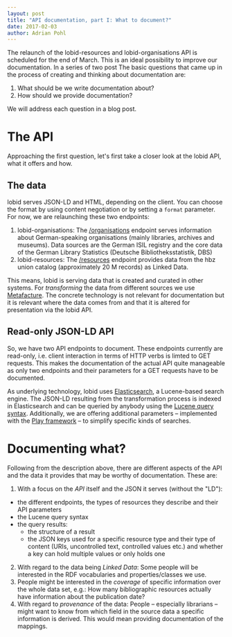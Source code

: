```yaml
---
layout: post
title: "API documentation, part I: What to document?"
date: 2017-02-03
author: Adrian Pohl
---
```


The relaunch of the lobid-resources and lobid-organisations API is scheduled for the end of March. This is an ideal possibility to improve our documentation. In a series of two post  The basic questions that came up in the process of creating and thinking about documentation are:

1. What should be we write documentation about?
2. How should we provide documentation? 

We will address each question in a blog post.

# The API

Approaching the first question, let's first take a closer look at the lobid API, what it offers and how.

## The data

lobid serves JSON-LD and HTML, depending on the client. You can choose the format by using content negotiation or by setting a `format` parameter. For now, we are relaunching these two endpoints:

1. lobid-organisations: The [/organisations](https://lobid.org/organisations) endpoint serves information about German-speaking organisations (mainly libraries, archives and museums). Data sources are the German ISIL registry and the core data of the German Library Statistics (Deutsche Bibliotheksstatistik, DBS) 
2. lobid-resources: The [/resources](https://lobid.org/resources) endpoint provides data from the hbz union catalog (approximately 20 M records) as Linked Data. 

This means, lobid is serving data that is created and curated in other systems. For _transforming_ the data from different sources we use [Metafacture](https://github.com/culturegraph/metafacture-core). The concrete technology is not relevant for documentation but it is relevant where the data comes from and that it is altered for presentation via the lobid API.

## Read-only JSON-LD API

So, we have two API endpoints to document. These endpoints currently are read-only, i.e. client interaction in terms of HTTP verbs is limted to GET requests. This makes the documentation of the actual API quite manageable as only two endpoints and their parameters for a GET requests have to be documented. 

As underlying technology, lobid uses [Elasticsearch](https://www.elastic.co/products/elasticsearch), a Lucene-based search engine. The JSON-LD resulting from the transformation process is indexed in Elasticsearch and can be queried by anybody using the [Lucene query syntax](https://lucene.apache.org/core/2_9_4/queryparsersyntax.html). Additionally, we are offering additional parameters – implemented with the [Play framework](https://www.playframework.com/) – to simplify specific kinds of searches.

# Documenting what?

Following from the description above, there are different aspects of the API and the data it provides that may be worthy of documentation. These are:

1. With a focus on the _API_ itself and the JSON it serves (without the "LD"):
  - the different endpoints, the types of resources they describe and their API parameters
  - the Lucene query syntax
  - the query results: 
    - the structure of a result
    - the JSON keys used for a specific resource type and their type of content (URIs, uncontrolled text, controlled values etc.) and whether a key can hold multiple values or only holds one
2. With regard to the data being _Linked Data_: Some people will be interested in the RDF vocabularies and properties/classes we use. 
3. People might be interested in the _coverage_ of specific information over the whole data set, e.g.: How many bibliographic resources actually have information about the publication date?
4. With regard to _provenance_ of the data: People – especially librarians – might want to know from which field in the source data a specific information is derived. This would mean providing documentation of the mappings.
